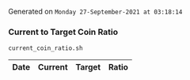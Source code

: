 Generated on `Monday 27-September-2021 at 03:18:14`

### Current to Target Coin Ratio
`current_coin_ratio.sh`

Date|Current|Target|Ratio
---|---|---|---
